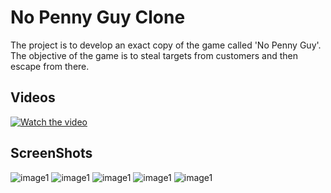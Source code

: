 # No Penny Guy Clone
The project is to develop an exact copy of the game called 'No Penny Guy'. The objective of the game is to steal targets from customers and then escape from there.
## Videos
[![Watch the video](Views/1.PNG)](Views/Video1.mp4)
## ScreenShots
![image1](Views/1.PNG)
![image1](Views/2.PNG)
![image1](Views/3.PNG)
![image1](Views/4.PNG)
![image1](Views/5.PNG)
